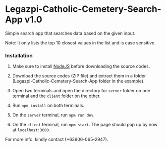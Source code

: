 # Legazpi-Catholic-Cemetery-Search-App v1.0

Simple search app that searches data based on the given input.

Note: It only lists the top 10 closest values in the list and is case sensitive.

### Installation

1. Make sure to install [NodeJS](https://nodejs.org/en/download/) before downloading the source codes.
2. Download the source codes (ZIP file) and extract them in a folder (Legazpi-Catholic-Cemetery-Search-App folder in the example).
3. Open two terminals and open the directory for `server` folder on one terminal and the `client` folder on the other.

4. Run `npm install` on both terminals.
5. On the `server` terminal, run `npm run dev`.
6. On the `client` terminal, run `npm start`. The page should pop up by now at `localhost:3000`.

For more info, kindly contact (+63906-065-2947).
